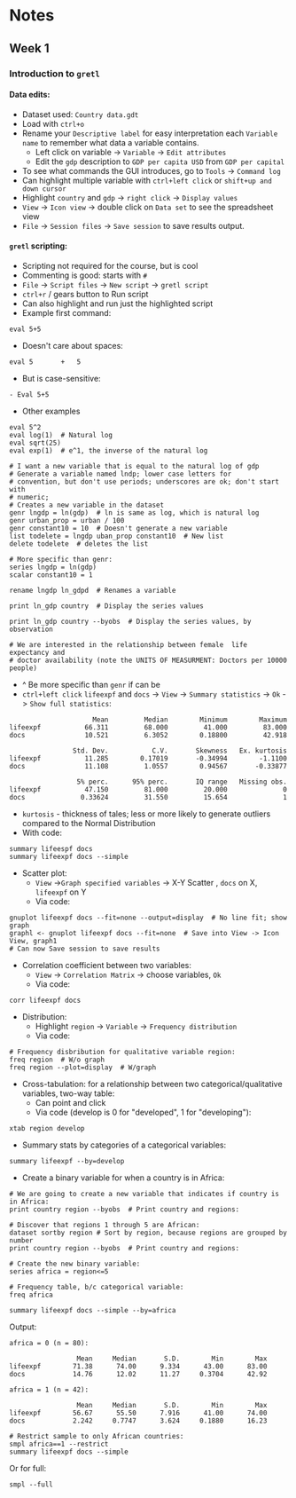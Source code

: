 # Notes
## Week 1
### Introduction to `gretl`
#### Data edits:
- Dataset used: `Country data.gdt`
- Load with `ctrl+o`
- Rename your `Descriptive label` for easy interpretation each `Variable 
  name` to remember what data a variable contains.
  - Left click on variable -> `Variable` -> `Edit attributes`
  - Edit the `gdp` description to `GDP per capita USD` from `GDP per capital` 
- To see what commands the GUI introduces, go to `Tools` -> `Command log`
- Can highlight multiple variable with `ctrl+left click` or `shift+up and 
  down cursor`
- Highlight `country` and `gdp` -> `right click` -> `Display values`
- `View` -> `Icon view` -> double click on `Data set` to see the 
  spreadsheet view
- `File` -> `Session files` -> `Save session` to save results output. 

#### `gretl` scripting:
- Scripting not required for the course, but is cool
- Commenting is good: starts with `#`
- `File` -> `Script files` -> `New script` -> `gretl script`
- `ctrl+r` / gears button to Run script
- Can also highlight and run just the highlighted script
- Example first command:
```gretl
eval 5+5
```
- Doesn't care about spaces:
```gretl
eval 5       +   5
```
- But is case-sensitive:
```gretl
- Eval 5+5
```
- Other examples
```gretl
eval 5^2
eval log(1)  # Natural log
eval sqrt(25)
eval exp(1)  # e^1, the inverse of the natural log

# I want a new variable that is equal to the natural log of gdp
# Generate a variable named lndp; lower case letters for 
# convention, but don't use periods; underscores are ok; don't start with 
# numeric;
# Creates a new variable in the dataset
genr lngdp = ln(gdp)  # ln is same as log, which is natural log
genr urban_prop = urban / 100
genr constant10 = 10  # Doesn't generate a new variable 
list todelete = lngdp uban_prop constant10  # New list
delete todelete  # deletes the list

# More specific than genr:
series lngdp = ln(gdp)
scalar constant10 = 1

rename lngdp ln_gdpd  # Renames a variable

print ln_gdp country  # Display the series values

print ln_gdp country --byobs  # Display the series values, by observation

# We are interested in the relationship between female  life expectancy and 
# doctor availability (note the UNITS OF MEASURMENT: Doctors per 10000 people)
```
- ^ Be more specific than `genr` if can be
- `ctrl+left click` `lifeexpf` and `docs` -> `View` -> `Summary statistics` 
  -> `Ok` -> `Show full statistics`:
```gretl
                     Mean         Median        Minimum        Maximum
lifeexpf           66.311         68.000         41.000         83.000
docs               10.521         6.3052        0.18800         42.918

                Std. Dev.           C.V.       Skewness   Ex. kurtosis
lifeexpf           11.285        0.17019       -0.34994        -1.1100
docs               11.108         1.0557        0.94567       -0.33877

                 5% perc.      95% perc.       IQ range   Missing obs.
lifeexpf           47.150         81.000         20.000              0
docs              0.33624         31.550         15.654              1

```
  - `kurtosis` - thickness of tales; less or more likely to generate outliers 
    compared to the Normal Distribution
- With code:
```gretl
summary lifeespf docs
summary lifeexpf docs --simple
```
- Scatter plot:
  - `View` ->`Graph specified variables` -> X-Y Scatter , `docs` on X, 
    `lifeexpf` on Y
  - Via code:
```
gnuplot lifeexpf docs --fit=none --output=display  # No line fit; show graph
graphl <- gnuplot lifeexpf docs --fit=none  # Save into View -> Icon View, graph1
# Can now Save session to save results
```
- Correlation coefficient between two variables:
  - `View` -> `Correlation Matrix` -> choose variables, `Ok`
  - Via code:
```gretl
corr lifeexpf docs
```
- Distribution:
  - Highlight `region` -> `Variable` -> `Frequency distribution` 
  - Via code:
```gretl
# Frequency disbribution for qualitative variable region:
freq region  # W/o graph
freq region --plot=display  # W/graph
```
- Cross-tabulation: for a relationship between two categorical/qualitative  
  variables, two-way table:
  - Can point and click
  - Via code (develop is 0 for "developed", 1 for "developing"):
```
xtab region develop
```
- Summary stats by categories of a categorical variables:
```
summary lifeexpf --by=develop
```

- Create a binary variable for when a country is in Africa:
```
# We are going to create a new variable that indicates if country is in Africa:
print country region --byobs  # Print country and regions:

# Discover that regions 1 through 5 are African:
dataset sortby region # Sort by region, because regions are grouped by number
print country region --byobs  # Print country and regions:
```

```
# Create the new binary variable:
series africa = region<=5
```

```
# Frequency table, b/c categorical variable:
freq africa
```

```
summary lifeexpf docs --simple --by=africa
```
Output:
```
africa = 0 (n = 80):

                 Mean     Median       S.D.        Min        Max
lifeexpf        71.38      74.00      9.334      43.00      83.00
docs            14.76      12.02      11.27     0.3704      42.92

africa = 1 (n = 42):

                 Mean     Median       S.D.        Min        Max
lifeexpf        56.67      55.50      7.916      41.00      74.00
docs            2.242     0.7747      3.624     0.1880      16.23
```

```
# Restrict sample to only African countries:
smpl africa==1 --restrict
summary lifeexpf docs --simple
```
Or for full:
```
smpl --full
```
